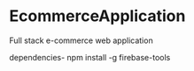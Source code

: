 # EcommerceApplication
Full stack e-commerce web application

dependencies-
npm install -g firebase-tools 